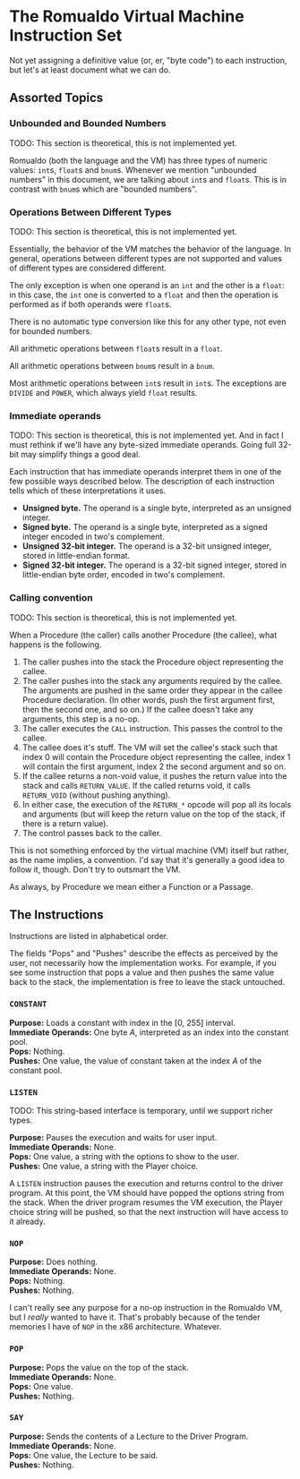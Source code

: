 # The Romualdo Virtual Machine Instruction Set

Not yet assigning a definitive value (or, er, "byte code") to each instruction,
but let's at least document what we can do.

## Assorted Topics

### Unbounded and Bounded Numbers

TODO: This section is theoretical, this is not implemented yet.

Romualdo (both the language and the VM) has three types of numeric values:
`int`s, `float`s and `bnum`s. Whenever we mention "unbounded numbers" in this
document, we are talking about `int`s and `float`s. This is in contrast with
`bnum`s which are "bounded numbers".

### Operations Between Different Types

TODO: This section is theoretical, this is not implemented yet.

Essentially, the behavior of the VM matches the behavior of the language. In
general, operations between different types are not supported and values of
different types are considered different.

The only exception is when one operand is an `int` and the other is a `float`:
in this case, the `int` one is converted to a `float` and then the operation is
performed as if both operands were `float`s.

There is no automatic type conversion like this for any other type, not even for
bounded numbers.

All arithmetic operations between `float`s result in a `float`.

All arithmetic operations between `bnum`s result in a `bnum`.

Most arithmetic operations between `int`s result in `int`s. The exceptions are
`DIVIDE` and `POWER`, which always yield `float` results.

### Immediate operands

TODO: This section is theoretical, this is not implemented yet. And in fact I
must rethink if we'll have any byte-sized immediate operands. Going full 32-bit
may simplify things a good deal.

Each instruction that has immediate operands interpret them in one of the few
possible ways described below. The description of each instruction tells which
of these interpretations it uses.

* **Unsigned byte.** The operand is a single byte, interpreted as an unsigned
  integer.
* **Signed byte.** The operand is a single byte, interpreted as a signed integer
  encoded in two's complement.
* **Unsigned 32-bit integer.** The operand is a 32-bit unsigned integer, stored
  in little-endian format.
* **Signed 32-bit integer.** The operand is a 32-bit signed integer, stored in
  little-endian byte order, encoded in two's complement.

### Calling convention

TODO: This section is theoretical, this is not implemented yet.

When a Procedure (the caller) calls another Procedure (the callee), what happens
is the following.

1. The caller pushes into the stack the Procedure object representing the callee.
2. The caller pushes into the stack any arguments required by the callee. The
   arguments are pushed in the same order they appear in the callee Procedure
   declaration. (In other words, push the first argument first, then the second
   one, and so on.) If the callee doesn't take any arguments, this step is a
   no-op.
3. The caller executes the `CALL` instruction. This passes the control to the
   callee.
4. The callee does it's stuff. The VM will set the callee's stack such that
   index 0 will contain the Procedure object representing the callee, index 1
   will contain the first argument, index 2 the second argument and so on.
5. If the callee returns a non-void value, it pushes the return value into the
   stack and calls `RETURN_VALUE`. If the called returns void, it calls
   `RETURN_VOID` (without pushing anything).
6. In either case, the execution of the `RETURN_*` opcode will pop all its
   locals and arguments (but will keep the return value on the top of the stack,
   if there is a return value).
7. The control passes back to the caller.

This is not something enforced by the virtual machine (VM) itself but rather, as
the name implies, a convention. I'd say that it's generally a good idea to
follow it, though. Don't try to outsmart the VM.

As always, by Procedure we mean either a Function or a Passage.

## The Instructions

Instructions are listed in alphabetical order.

The fields "Pops" and "Pushes" describe the effects as perceived by the user,
not necessarily how the implementation works. For example, if you see some
instruction that pops a value and then pushes the same value back to the stack,
the implementation is free to leave the stack untouched.

### `CONSTANT`

**Purpose:** Loads a constant with index in the [0, 255] interval.  
**Immediate Operands:** One byte *A*, interpreted as an index into the constant
pool.  
**Pops:** Nothing.  
**Pushes:** One value, the value of constant taken at the index *A* of the
constant pool.

### `LISTEN`

TODO: This string-based interface is temporary, until we support richer types.

**Purpose:** Pauses the execution and waits for user input.  
**Immediate Operands:** None.  
**Pops:** One value, a string with the options to show to the user.  
**Pushes:** One value, a string with the Player choice.

A `LISTEN` instruction pauses the execution and returns control to the driver
program. At this point, the VM should have popped the options string from the
stack. When the driver program resumes the VM execution, the Player choice
string will be pushed, so that the next instruction will have access to it
already.

### `NOP`

**Purpose:** Does nothing.  
**Immediate Operands:** None.  
**Pops:** Nothing.  
**Pushes:** Nothing.

I can't really see any purpose for a no-op instruction in the Romualdo VM, but I
*really* wanted to have it. That's probably because of the tender memories I
have of `NOP` in the x86 architecture. Whatever.

### `POP`

**Purpose:** Pops the value on the top of the stack.  
**Immediate Operands:** None.  
**Pops:** One value.  
**Pushes:** Nothing.

### `SAY`

**Purpose:** Sends the contents of a Lecture to the Driver Program.  
**Immediate Operands:** None.  
**Pops:** One value, the Lecture to be said.  
**Pushes:** Nothing.
